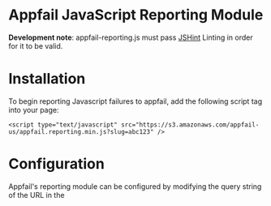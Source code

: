 Appfail JavaScript Reporting Module
==================

**Development note**: appfail-reporting.js must pass [JSHint](http://jshint.com) Linting in order for it to be valid.

Installation
==================
To begin reporting Javascript failures to appfail, add the following script tag into your page:
```
<script type="text/javascript" src="https://s3.amazonaws.com/appfail-us/appfail.reporting.min.js?slug=abc123" />
```

Configuration
==================

Appfail's reporting module can be configured by modifying the query string of the URL in the <script /> tag, or by calling a javascript function.

**Settings that can be configured, and their defaults:**
```
appfail.configure({
	slug: 'abc123', 			// your app slug
	processInterval: 10, 	// how often the errors should be sent to the server (try not to DDoS it!)
	daysToStore: 7,			// number of days before stored errors are invalidated
	onBeforeStore: null		// function to parse the report values before it's stored or sent to the server
});
```

**Query string**
Each of these settings can be configured via the query string of the URL in the <script /> include.
```
<script type="text/javascript" src="https://s3.amazonaws.com/appfail-us/appfail.reporting.min.js?slug=abc123" />
```

**The following functions are exposed**

- `appfail.reporting.catchManual(e)` use with a `try {} catch(e) {}`
- `appfail.reporting.processQueue()` for manually sending the queue of errors
- `appfail.reporting.storeQueue()` push the current `messageQueue` to `localStorage`
- `appfail.reporting.loadStoredErrors()` restore the saved errors from `localStorage` to the internal `messageQueue`. **Note:** This does not automatically run `processQueue`, and will need to be manually triggered.

Links & Resources
==================

The REST API for Appfail is documented here:
http://support.appfail.net/kb/rest-api-for-reporting-failures/rest-api-documentation-for-failure-reporting